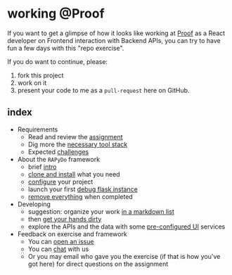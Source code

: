 
# working @Proof

If you want to get a glimpse of how it looks like working at [Proof](https://proofmedia.io/) as a React developer on Frontend interaction with Backend APIs, you can try to have fun a few days with this "repo exercise".

If you do want to continue, please:

1. fork this project 
2. work on it
3. present your code to me as a `pull-request` here on GitHub.


## index

- Requirements
    - Read and review the [assignment](docs/assignment/frontend.md)
    - Dig more the [necessary tool stack](docs/assignment/stack.md)
    - Expected [challenges](docs/assignment/challenges.md)
- About the `RAPyDo` framework
    + brief [intro](docs/rapydo/intro.md)
    + [clone and install](docs/rapydo/install.md) what you need
    + [configure](docs/rapydo/configure.md) your project
    + launch your first [debug flask instance](docs/rapydo/start.md)
    + [remove everything](docs/rapydo/rm.md) when completed
- Developing
    + suggestion: organize your work [in a markdown list](projects/proof/notes/todo.md)
    + then [get your hands dirty](docs/devel/reacthd.md)
    + explore the APIs and the data with some [pre-configured UI](docs/devel/uis.md) services
- Feedback on exercise and framework
    + You can [open an issue](https://github.com/rapydo/issues/issues)
    + You can [chat](https://gitter.im/rapydo) with us
    + Or you may email who gave you the exercise (if that is how you've got here) for direct questions on the assignment
